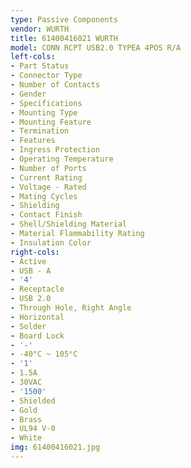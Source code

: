 ```yaml
---
type: Passive Components
vendor: WURTH
title: 61400416021 WURTH
model: CONN RCPT USB2.0 TYPEA 4POS R/A
left-cols:
- Part Status
- Connector Type
- Number of Contacts
- Gender
- Specifications
- Mounting Type
- Mounting Feature
- Termination
- Features
- Ingress Protection
- Operating Temperature
- Number of Ports
- Current Rating
- Voltage - Rated
- Mating Cycles
- Shielding
- Contact Finish
- Shell/Shielding Material
- Material Flammability Rating
- Insulation Color
right-cols:
- Active
- USB - A
- '4'
- Receptacle
- USB 2.0
- Through Hole, Right Angle
- Horizontal
- Solder
- Board Lock
- '-'
- -40°C ~ 105°C
- '1'
- 1.5A
- 30VAC
- '1500'
- Shielded
- Gold
- Brass
- UL94 V-0
- White
img: 61400416021.jpg
---
```


